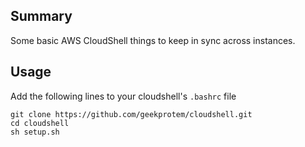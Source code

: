 
## Summary

Some basic AWS CloudShell things to keep in sync across instances.

## Usage

Add the following lines to your cloudshell's `.bashrc` file 

```
git clone https://github.com/geekprotem/cloudshell.git
cd cloudshell
sh setup.sh
```
